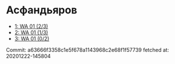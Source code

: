 # Асфандьяров
- [1: WA 01 (2/3)](1.md)
- [2: WA 01 (1/3)](2.md)
- [3: WA 01 (0/2)](3.md)

Commit: a63666f3358c1e5f678a1143968c2e68f1f57739
 fetched at: 20201222-145804
